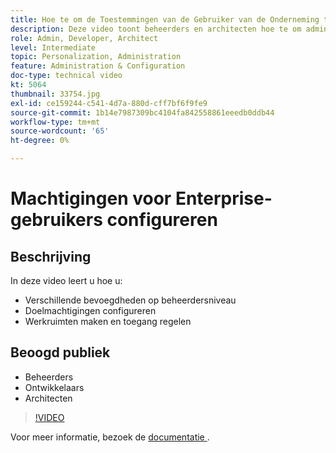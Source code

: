 ```yaml
---
title: Hoe te om de Toestemmingen van de Gebruiker van de Onderneming te vormen
description: Deze video toont beheerders en architecten hoe te om admin gebruikersvlakke toestemmingen te onderscheiden, de toestemmingen van het Doel te vormen, en werkruimten te creëren en toegang te regelen.
role: Admin, Developer, Architect
level: Intermediate
topic: Personalization, Administration
feature: Administration & Configuration
doc-type: technical video
kt: 5064
thumbnail: 33754.jpg
exl-id: ce159244-c541-4d7a-880d-cff7bf6f9fe9
source-git-commit: 1b14e7987309bc4104fa842558861eeedb0ddb44
workflow-type: tm+mt
source-wordcount: '65'
ht-degree: 0%

---
```


# Machtigingen voor Enterprise-gebruikers configureren

## Beschrijving

In deze video leert u hoe u:

* Verschillende bevoegdheden op beheerdersniveau
* Doelmachtigingen configureren
* Werkruimten maken en toegang regelen

## Beoogd publiek

* Beheerders
* Ontwikkelaars
* Architecten

>[!VIDEO](https://video.tv.adobe.com/v/33754/?quality=12)

Voor meer informatie, bezoek de [ documentatie ](https://experienceleague.adobe.com/docs/target/using/administer/administrating-target.html?lang=en).

